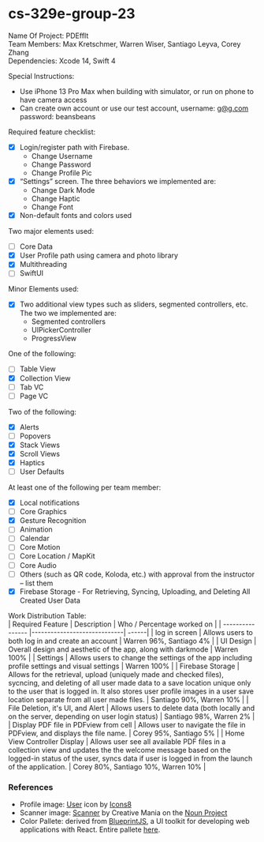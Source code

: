 # cs-329e-group-23

Name Of Project: PDEffIt  
Team Members: Max Kretschmer, Warren Wiser, Santiago Leyva, Corey Zhang  
Dependencies: Xcode 14, Swift 4  

Special Instructions:
- Use iPhone 13 Pro Max when building with simulator, or run on phone to have camera access
- Can create own account or use our test account, username: g@g.com password: beansbeans

Required feature checklist:
- [x] Login/register path with Firebase.  
  - Change Username
  - Change Password
  - Change Profile Pic
- [x] “Settings” screen. The three behaviors we implemented are:  
  - Change Dark Mode
  - Change Haptic
  - Change Font
- [x] Non-default fonts and colors used  

Two major elements used:
- [ ] Core Data
- [x] User Profile path using camera and photo library
- [x] Multithreading
- [ ] SwiftUI  

Minor Elements used:
- [x] Two additional view types such as sliders, segmented controllers, etc. The two we
implemented are: 
  - Segmented controllers
  - UIPickerController
  - ProgressView

One of the following:
- [ ] Table View
- [x] Collection View
- [ ] Tab VC
- [ ] Page VC

Two of the following:
- [x] Alerts
- [ ] Popovers
- [x] Stack Views
- [x] Scroll Views
- [x] Haptics
- [ ] User Defaults

At least one of the following per team member:
- [x] Local notifications
- [ ] Core Graphics
- [x] Gesture Recognition
- [ ] Animation
- [ ] Calendar
- [ ] Core Motion
- [ ] Core Location / MapKit
- [ ] Core Audio
- [ ] Others (such as QR code, Koloda, etc.) with approval from the instructor – list them
- [x] Firebase Storage - For Retrieving, Syncing, Uploading, and Deleting All Created User Data

Work Distribution Table:  
| Required Feature | Description                 | Who / Percentage worked on  |
| ---------------- |-----------------------------| ------|
| log in screen     | Allows users to both log in and create an account | Warren 96%, Santiago 4% |
| UI Design     | Overall design and aesthetic of the app, along with darkmode      | Warren 100% |
| Settings | Allows users to change the settings of the app including profile settings and visual settings      | Warren 100% |
| Firebase Storage     | Allows for the retrieval, upload (uniquely made and checked files), sycncing, and deleting of all user made data to a save location unique only to the user that is logged in. It also stores user profile images in a user save location separate from all user made files.  | Santiago 90%, Warren 10% |
| File Deletion, it's UI, and Alert     | Allows users to delete data (both locally and on the server, depending on user login status) | Santiago 98%, Warren 2% |
| Display PDF file in PDFview from cell     | Allows user to navigate the file in PDFview, and displays the file name. | Corey 95%, Santiago 5% |
| Home View Controller Display     | Allows user see all available PDF files in a collection view and updates the the welcome message based on the logged-in status of the user, syncs data if user is logged in from the launch of the application. | Corey 80%, Santiago 10%, Warren 10% |



### References
- Profile image: <a target="_blank" href="https://icons8.com/icon/23264/user">User</a> icon by <a target="_blank" href="https://icons8.com">Icons8</a>
- Scanner image: [Scanner](https://thenounproject.com/icon/scanner-1036158/) by Creative Mania on the [Noun Project](https://thenounproject.com/)
- Color Pallete: derived from [BlueprintJS](https://blueprintjs.com/docs/#blueprint), a UI toolkit for developing web applications with React. Entire pallete [here](https://github.com/palantir/blueprint/blob/develop/packages/colors/src/_colors.scss).
